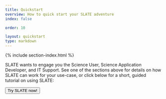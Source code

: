 ```yaml
---
title: Quickstart
overview: How to quick start your SLATE adventure
index: false

order: 10

layout: quickstart
type: markdown
---
```


{% include section-index.html %}

SLATE wants to engage you the Science User, Science Application Developer, and IT Support. 
See one of the sections above for details on how SLATE can work for your use-case, or click below for a short, guided tutorial on using SLATE:

<div id="doc-call" class="container-fluid doc-call-container ">
    <div class="row doc-call-row">
        <div class="col-md-10 nofloat center-block">
            <div class="col-sm-9 text-center nofloat center-block">
                <a href="https://sandbox.slateci.io:5000"><button class="btn btn-slate">Try SLATE now!</button></a>    
            </div>
        </div>
    </div>
</div>
